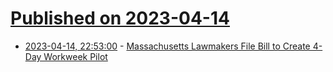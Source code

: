 # [Published on 2023-04-14](index.md)

* [2023-04-14, 22:53:00](https://soylentnews.org/article.pl?sid=23/04/13/1547228&from=rss) - [Massachusetts Lawmakers File Bill to Create 4-Day Workweek Pilot](https://soylentnews.org/article.pl?sid=23/04/13/1547228&from=rss)
